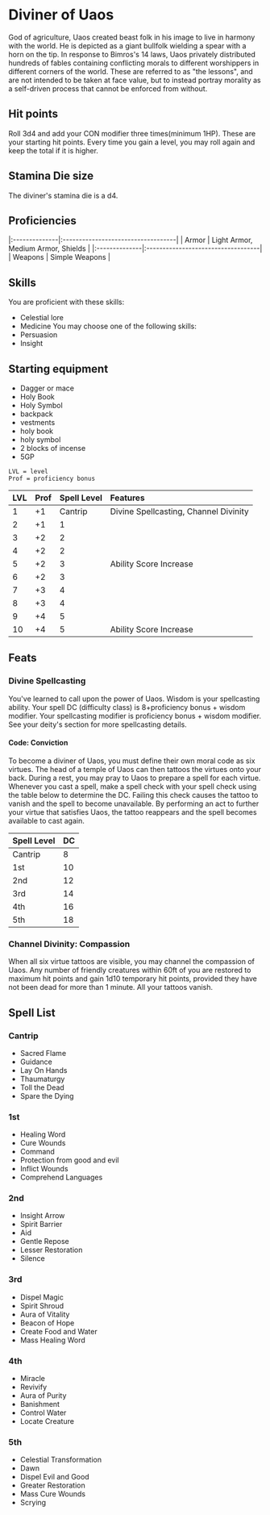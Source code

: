 # Diviner of Uaos
God of agriculture, Uaos created beast folk in his image to live in harmony with the world. He is depicted as a giant bullfolk wielding a spear with a horn on the tip. In response to Bimros's 14 laws, Uaos privately distributed hundreds of fables containing conflicting morals to different worshippers in different corners of the world. These are referred to as "the lessons", and are not intended to be taken at face value, but to instead portray morality as a self-driven process that cannot be enforced from without.

## Hit points
Roll 3d4 and add your CON modifier three times(minimum 1HP). These are your starting hit points. Every time you gain a level, you may roll again and keep the total if it is higher.

## Stamina Die size
The diviner's stamina die is a d4.

## Proficiencies
|:--------------|:-----------------------------------|
| Armor         | Light Armor, Medium Armor, Shields |
|:--------------|:-----------------------------------|
| Weapons       | Simple Weapons                     |

## Skills
You are proficient with these skills:
- Celestial lore
- Medicine
You may choose one of the following skills:
- Persuasion
- Insight

## Starting equipment
- Dagger or mace
- Holy Book
- Holy Symbol
- backpack
- vestments
- holy book
- holy symbol
- 2 blocks of incense
- 5GP

```
LVL = level
Prof = proficiency bonus
```
| LVL |Prof |Spell Level |        Features                       |
|:----|:----|:-----------|:--------------------------------------|
|   1 | +1  |  Cantrip   | Divine Spellcasting, Channel Divinity |
|   2 | +1  |     1      |                                       |
|   3 | +2  |     2      |                                       |
|   4 | +2  |     2      |                                       |
|   5 | +2  |     3      | Ability Score Increase                |
|   6 | +2  |     3      |                                       |
|   7 | +3  |     4      |                                       |
|   8 | +3  |     4      |                                       |
|   9 | +4  |     5      |                                       |
|  10 | +4  |     5      | Ability Score Increase                |

## Feats

### Divine Spellcasting
You've learned to call upon the power of Uaos. Wisdom is your spellcasting ability. Your spell DC (difficulty class) is 8+proficiency bonus + wisdom modifier. Your spellcasting modifier is proficiency bonus + wisdom modifier. See your deity's section for more spellcasting details.

#### Code: Conviction
To become a diviner of Uaos, you must define their own moral code as six virtues. The head of a temple of Uaos can then tattoos the virtues onto your back. During a rest, you may pray to Uaos to prepare a spell for each virtue. Whenever you cast a spell, make a spell check with your spell check using the table below to determine the DC. Failing this check causes the tattoo to vanish and the spell to become unavailable. By performing an act to further your virtue that satisfies Uaos, the tattoo reappears and the spell becomes available to cast again.

|Spell Level|DC|
|:----------|:-|
| Cantrip   | 8|
|       1st |10|
|       2nd |12|
|       3rd |14|
|       4th |16|
|       5th |18|

### Channel Divinity: Compassion
When all six virtue tattoos are visible, you may channel the compassion of Uaos. Any number of friendly creatures within 60ft of you are restored to maximum hit points and gain 1d10 temporary hit points, provided they have not been dead for more than 1 minute. All your tattoos vanish.

## Spell List

### Cantrip
- Sacred Flame
- Guidance
- Lay On Hands
- Thaumaturgy
- Toll the Dead
- Spare the Dying

### 1st
- Healing Word
- Cure Wounds
- Command 
- Protection from good and evil
- Inflict Wounds
- Comprehend Languages

### 2nd
- Insight Arrow
- Spirit Barrier
- Aid
- Gentle Repose
- Lesser Restoration
- Silence

### 3rd
- Dispel Magic
- Spirit Shroud
- Aura of Vitality
- Beacon of Hope
- Create Food and Water
- Mass Healing Word

### 4th
- Miracle
- Revivify
- Aura of Purity
- Banishment
- Control Water
- Locate Creature

### 5th
- Celestial Transformation
- Dawn
- Dispel Evil and Good
- Greater Restoration
- Mass Cure Wounds
- Scrying